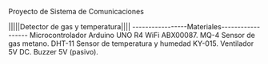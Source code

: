 Proyecto de Sistema de Comunicaciones

|||||Detector de gas y temperatura||||
-----------------Materiales------------------
Microcontrolador Arduino UNO R4 WiFi ABX00087.
MQ-4 Sensor de gas metano.
DHT-11 Sensor de temperatura y humedad KY-015.
Ventilador 5V DC.
Buzzer 5V (pasivo).
